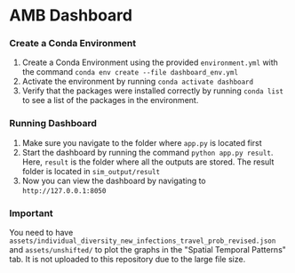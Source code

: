 # AMB Dashboard

### Create a Conda Environment
1. Create a Conda Environment using the provided `environment.yml` with the command `conda env create --file dashboard_env.yml`
2. Activate the environment by running `conda activate dashboard`
3. Verify that the packages were installed correctly by running `conda list` to see a list of the packages in the environment.

### Running Dashboard
1. Make sure you navigate to the folder where `app.py` is located first
2. Start the dashboard by running the command `python app.py result`. Here, `result` is the folder where all the outputs are stored. The result folder is located in `sim_output/result`
3. Now you can view the dashboard by navigating to `http://127.0.0.1:8050`

### Important
You need to have `assets/individual_diversity_new_infections_travel_prob_revised.json` and `assets/unshifted/` to plot the graphs in the "Spatial Temporal Patterns" tab. It is not uploaded to this repository due to the large file size. 